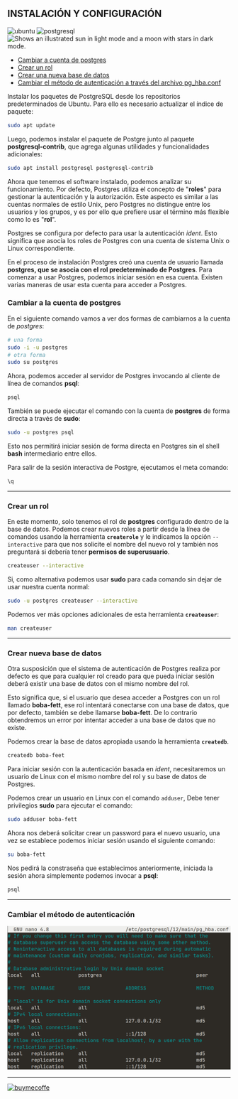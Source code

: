 [comment]: <> (Author: Marco Contreras Herrera)
[comment]: <> (Email: enidev911@gmail.com)
[format]: <> (https://kramdown.gettalong.org/syntax.html#images)


## INSTALACIÓN Y CONFIGURACIÓN


![ubuntu](https://img.shields.io/badge/Ubuntu-E95420?logo=ubuntu&logoColor=white)
![postgresql](https://img.shields.io/badge/postgres-%23316192.svg?logo=postgresql&logoColor=white)
<picture>
  <source media="(prefers-color-scheme: dark)" srcset="https://user-images.githubusercontent.com/25423296/163456776-7f95b81a-f1ed-45f7-b7ab-8fa810d529fa.png" width="30">
  <source media="(prefers-color-scheme: light)" srcset="https://user-images.githubusercontent.com/25423296/163456779-a8556205-d0a5-45e2-ac17-42d089e3c3f8.png" width="30">
  <img alt="Shows an illustrated sun in light mode and a moon with stars in dark mode." src="https://user-images.githubusercontent.com/25423296/163456779-a8556205-d0a5-45e2-ac17-42d089e3c3f8.png" width="30">
</picture>


- [Cambiar a cuenta de postgres](#cambiar-a-postgres)
- [Crear un rol](#crear-un-rol)
- [Crear una nueva base de datos](#crear-nueva-basedatos)
- [Cambiar el método de autenticación a través del archivo pg_hba.conf](#cambiar-metodo-autenticacion)


Instalar los paquetes de PostgreSQL desde los repositorios predeterminados de Ubuntu. Para ello es necesario actualizar el índice de paquete:  

```bash
sudo apt update
```

Luego, podemos instalar el paquete de Postgre junto al paquete **postgresql-contrib**, que agrega algunas utilidades y funcionalidades adicionales:  

```bash
sudo apt install postgresql postgresql-contrib
```

Ahora que tenemos el software instalado, podemos analizar su funcionamiento. Por defecto, Postgres utiliza el concepto de "**roles**" para gestionar la autenticación y la autorización. Este aspecto es similar a las cuentas normales de estilo Unix, pero Postgres no distingue entre los usuarios y los grupos, y es por ello que prefiere usar el término más flexible como lo es "**rol**".

Postgres se configura por defecto para usar la autenticación *ident*. Esto significa que asocia los roles de Postgres con una cuenta de sistema Unix o Linux correspondiente. 

En el proceso de instalación Postgres creó una cuenta de usuario llamada **postgres, que se asocia con el rol predeterminado de Postgres**. Para comenzar a usar Postgres, podemos iniciar sesión en esa cuenta. Existen varias maneras de usar esta cuenta para acceder a Postgres.


<a name="cambiar-a-postgres"></a>
### Cambiar a la cuenta de postgres

En el siguiente comando vamos a ver dos formas de cambiarnos a la cuenta de *postgres*:


```bash
# una forma
sudo -i -u postgres
# otra forma 
sudo su postgres
```

Ahora, podemos acceder al servidor de Postgres invocando al cliente de línea de comandos **psql**: 

```bash
psql
```

También se puede ejecutar el comando con la cuenta de **postgres** de forma directa a través de **sudo**:  

```bash
sudo -u postgres psql
```

Esto nos permitirá iniciar sesión de forma directa en Postgres sin el shell **bash** intermediario entre ellos.

Para salir de la sesión interactiva de Postgre, ejecutamos el meta comando: 

```bash
\q
```

---


<a name="crear-un-rol"></a>
### Crear un rol

En este momento, solo tenemos el rol de **postgres** configurado dentro de la base de datos. Podemos crear nuevos roles a partir desde la línea de comandos usando la herramienta **`createrole`** y le indicamos la opción `--interactive` para que nos solicite el nombre del nuevo rol y también nos preguntará si debería tener **permisos de superusuario**.

```bash
createuser --interactive
```

Si, como alternativa podemos usar **sudo** para cada comando sin dejar de usar nuestra cuenta normal:  

```bash
sudo -u postgres createuser --interactive
```

Podemos ver más opciones adicionales de esta herramienta **`createuser`**:

```bash
man createuser
```

---


<a name="crear-nueva-basedatos"></a>
### Crear nueva base de datos

Otra susposición que el sistema de autenticación de Postgres realiza por defecto es que para cualquier rol creado para que pueda iniciar sesión deberá existir una base de datos con el mismo nombre del rol.

Esto significa que, si el usuario que desea acceder a Postgres con un rol llamado **boba-fett**, ese rol intentará conectarse con una base de datos, que por defecto, también se debe llamarse **boba-fett**. De lo contrario obtendremos un error por intentar acceder a una base de datos que no existe.

Podemos crear la base de datos apropiada usando la herramienta **`createdb`**.


```bash
createdb boba-feet
```


Para iniciar sesión con la autenticación basada en *ident*, necesitaremos un usuario de Linux con el mismo nombre del rol y su base de datos de Postgres.

Podemos crear un usuario en Linux con el comando `adduser`,  Debe tener privilegios **sudo** para ejecutar el comando: 

```bash
sudo adduser boba-fett
```

Ahora nos deberá solicitar crear un password para el nuevo usuario, una vez se establece podemos iniciar sesión usando el siguiente comando:

```bash
su boba-fett
```

Nos pedirá la constraseña que establecimos anteriormente, iniciada la sesión ahora simplemente podemos invocar a **psql**:

```bash
psql
```

---

<a name="cambiar-metodo-autenticacion"></a>
### Cambiar el método de autenticación

![pg_hba.conf](assets/pg_hba.png)


---

[![buymecoffe](https://badges.aleen42.com/src/buymeacoffee.svg)](https://www.buymeacoffee.com/9111592)